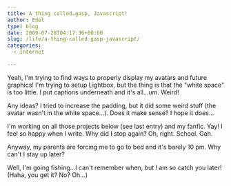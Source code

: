 ```yaml
---
title: A thing called…gasp, Javascript!
author: Edel
type: blog
date: 2009-07-28T04:17:36+00:00
slug: /life/a-thing-called-gasp-javascript/
categories:
  - Internet

---
```

Yeah, I'm trying to find ways to properly display my avatars and future graphics! I'm trying to setup Lightbox, but the thing is that the "white space" is too little. I put captions underneath and it's all...um. Weird!

Any ideas? I tried to increase the padding, but it did some weird stuff (the avatar wasn't in the white space...). Does it make sense? I hope it does...

I'm working on all those projects below (see last entry) and my fanfic. Yay! I feel so happy when I write. Why did I stop again? Oh, right. School. Gah.

Anyway, my parents are forcing me to go to bed and it's barely 10 pm. Why can't I stay up later?

Well, I'm going fishing...I can't remember when, but I am so catch you later! (Haha, you get it? No? Oh...)



